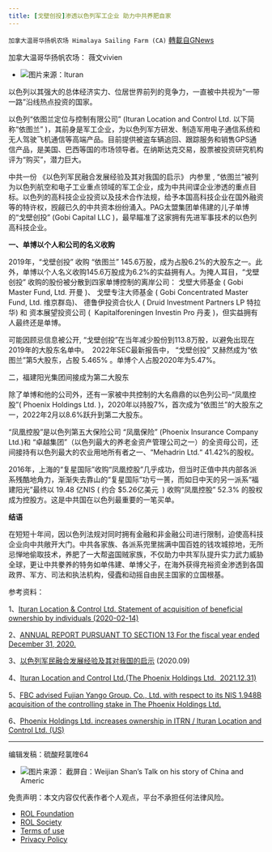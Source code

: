 ```yaml
---
title: [戈壁创投]渗透以色列军工企业 助力中共养肥自家
---
```

`加拿大温哥华扬帆农场 Himalaya Sailing Farm (CA)` [轉載自GNews](https://gnews.org/zh-hans/1991155/)

加拿大温哥华扬帆农场： 薇文vivien

- ![](https://assets.gnews.org/wp-content/uploads/2022/02/a-12-edited.png)图片来源：Ituran


以色列以其强大的总体经济实力、位居世界前列的竞争力，一直被中共视为“一带一路”沿线热点投资的国家。

以色列“依图兰定位与控制有限公司” (Ituran Location and Control Ltd. 以下简称“依图兰” )，其前身是军工企业，为以色列军方研发、制造军用电子通信系统和无人驾驶飞机通信等高端产品。目前提供被盗车辆追回、跟踪服务和销售GPS通信产品，是美国、巴西等国的市场领导者。在纳斯达克交易，股票被投资研究机构评为“购买”，潜力巨大。

中共一份 《以色列军民融合发展经验及其对我国的启示》 内参里 , “依图兰”被列为以色列航空和电子工业重点领域的军工企业，成为中共间谍企业渗透的重点目标。以色列的高科技企业投资以及技术合作法规，给予本国高科技企业在国外融资等的特许权，觊觎已久的中共资本纷纷涌入。PAG太盟集团单伟建的儿子单博的“戈壁创投” (Gobi Capital LLC )，最早瞄准了这家拥有先进军事技术的以色列高科技企业。

**一、单博以个人和公司的名义收购**

2019年，“戈壁创投” 收购 “依图兰” 145.6万股，成为占股6.2%的大股东之一。此外，单博以个人名义收购145.6万股成为6.2%的实益拥有人。为掩人耳目，“戈壁创投” 收购的股份被分散到四家单博控制的离岸公司： 戈壁大师基金 ( Gobi Master Fund, Ltd. 开曼 )、 戈壁专注大师基金 ( Gobi Concentrated Master Fund, Ltd. 维京群岛)、 德鲁伊投资合伙人 ( Druid Investment Partners LP 特拉华) 和 资本展望投资公司 (  Kapitalforeningen Investin Pro 丹麦 )，但实益拥有人最终还是单博。

可能因顾忌信息被公开, “戈壁创投”在当年减少股份到113.8万股，以避免出现在2019年的大股东名单中。  2022年SEC最新报告中， “戈壁创投” 又赫然成为“依图兰”第5大股东，占股 5.465% 。单博个人占股2020年为5.47%。

二，福建阳光集团间接成为第二大股东

除了单博和他的公司外，还有一家被中共控制的大名鼎鼎的以色列公司–“凤凰控股”( Phoenix Holdings Ltd. )，2020年以持股7%，首次成为“依图兰”的大股东之一，2022年2月以8.6%跃升到第二大股东。

“凤凰控股”是以色列第五大保险公司 “凤凰保险” (Phoenix Insurance Company Ltd.)和 “卓越集团”（以色列最大的养老金资产管理公司之一）的全资母公司，还间接持有以色列最大的农业用地所有者之一、“Mehadrin Ltd.“ 41.42%的股权。

2016年，上海的“复星国际”收购“凤凰控股”几乎成功，但当时正值中共内部各派系残酷地角力，渐渐失去靠山的“复星国际”功亏一篑，而如日中天的另一派系“福建阳光”最终以 19.48 亿NIS ( 约合 $5.26亿美元  ) 收购“凤凰控股” 52.3% 的股权成为控股方。这是中共国在以色列最重要的一笔买单。

**结语**

在短短十年间，因以色列法规对同时拥有金融和非金融公司进行限制，迫使高科技企业向中共敞开大门。中共各家族、各派系兜里揣满中国百姓的钱攻城掠地，无所忌惮地偷取技术，养肥了一大帮盗国贼家族，不仅助力中共军队提升实力武力威胁全球，更让中共豢养的特务如单伟建、单博父子，在海外获得充裕资金渗透到各国政界、军方、司法和执法机构，侵蠹和动摇自由民主国家的立国根基。

参考资料：

1、[Ituran Location & Control Ltd. Statement of acquisition of beneficial ownership by individuals (2020-02-14)](https://sec.report/Document/0001698060-20-000003/)

2、[ANNUAL REPORT PURSUANT TO SECTION 13 For the fiscal year ended December 31, 2020.](https://www.sec.gov/Archives/edgar/data/1337117/000117891321001432/itrn20f1220.htm)

3、[以色列军民融合发展经验及其对我国的启示](https://www.secrss.com/articles/25635) (2020.09)

4、[Ituran Location and Control Ltd.(The Phoenix Holdings Ltd.  2021.12.31)](https://www.sec.gov/Archives/edgar/data/0001337117/000117891322000383/zk2227192.htm)

5、[FBC advised Fujian Yango Group. Co., Ltd. with respect to its NIS 1.948B acquisition of the controlling stake in The Phoenix Holdings Ltd.](https://www.fbclawyers.com/news/fbc-advised-fujian-yango-group-co-ltd-respect-nis-1-948b-acquisition-controlling-stake-phoenix-holdings-ltd/)

6、[Phoenix Holdings Ltd. increases ownership in ITRN / Ituran Location and Control Ltd. (US)](https://fintel.io/news/phoenix-holdings-ltd-increases-ownership-in-itrn-ituran-location-and-control-ltd-us-0.955281100688091)

* * *

编辑发稿：硫酸羟氯喹64

- ![](https://assets.gnews.org/wp-content/uploads/2022/02/b-2-edited.png)图片来源：
截屏自：Weijian Shan’s Talk on his story of China and Americ




 

免责声明：本文内容仅代表作者个人观点，平台不承担任何法律风险。

- [ROL Foundation](https://rolfoundation.org/)
- [ROL Society](https://rolsociety.org/)
- [Terms of use](https://gnews.org/terms-of-use-3/)
- [Privacy Policy](https://gnews.org/privacy-policy/)
